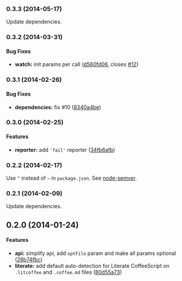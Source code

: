 <a name="0.3.3"></a>
### 0.3.3  (2014-05-17)

Update dependencies.

<a name="0.3.2"></a>
### 0.3.2 (2014-03-31)


#### Bug Fixes

* **watch:** init params per call ([d560fd06](https://github.com/janraasch/gulp-coffeelint/commit/d560fd060707acfb296abd27658ddeb8864bf00d), closes [#12](https://github.com/janraasch/gulp-coffeelint/issues/12))


<a name="0.3.1"></a>
### 0.3.1 (2014-02-26)


#### Bug Fixes

* **dependencies:** fix #10 ([8340a4be](https://github.com/janraasch/gulp-coffeelint/commit/8340a4be7e73ab00dbc1daac5159d9da85736bbe))


<a name="0.3.0"></a>
### 0.3.0 (2014-02-25)


#### Features

* **reporter:** add `'fail'` reporter ([34fb6afb](https://github.com/janraasch/gulp-coffeelint/commit/34fb6afbdb41679b0fe5983f1bf89760a0179193))


<a name="0.2.2"></a>
### 0.2.2 (2014-02-17)

Use `^` instead of `~` in `package.json`. See [node-semver](https://github.com/isaacs/node-semver).

<a name="0.2.1"></a>
### 0.2.1 (2014-02-09)

Update dependencies.

<a name="0.2.0"></a>
## 0.2.0 (2014-01-24)


#### Features

* **api:** simplify api, add `optFile` param and make all params optional ([28b74fbc](https://github.com/janraasch/gulp-coffeelint/commit/28b74fbc88aaf8cb1949cfd68b263755956dd3cf))
* **literate:** add default auto-detection for Literate CoffeeScript on `.litcoffee` and `.coffee.md` files ([80d55a73](https://github.com/janraasch/gulp-coffeelint/commit/80d55a73120b3d054262368c26012ffdf658695d))
